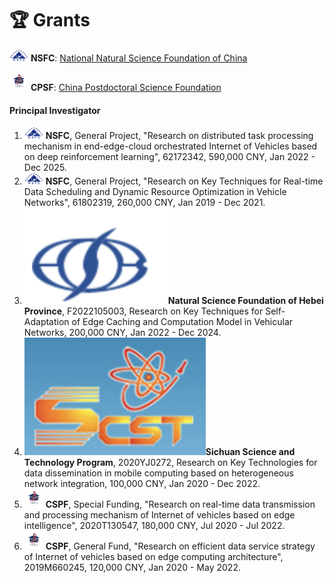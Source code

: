 # 🏆 Grants

<img src="images/grants_nsfc.webp" alt="NSFC"> **NSFC**: <a href="https://www.nsfc.gov.cn" class="no-underline">National Natural Science Foundation of China</a>  
<!-- <img src="images/grants_gd.webp" alt="GBABRF"> **GBABRF**: <a href="https://pro.gdstc.gd.gov.cn/egrantweb/" class="no-underline">Guangdong Basic and Applied Basic Research Foundation</a>   -->   
<img src="images/grants_cpsf.webp" alt="CSPF"> **CPSF**: <a href="https://www.chinapostdoctor.org.cn/bshjjh" class="no-underline">China Postdoctoral Science Foundation</a>

#### Principal Investigator

1. <img src="images/grants_nsfc.webp" alt="NSFC"> **NSFC**, General Project, "Research on distributed task processing mechanism in end-edge-cloud orchestrated Internet of Vehicles based on deep reinforcement learning", 62172342, 590,000 CNY, Jan 2022 - Dec 2025.
2. <img src="images/grants_nsfc.webp" alt="NSFC"> **NSFC**, General Project, "Research on Key Techniques for Real-time Data Scheduling and Dynamic Resource Optimization in Vehicle Networks", 61802319, 260,000 CNY, Jan 2019 - Dec 2021.
3. <img src="images/hbkjt.png">**Natural Science Foundation of Hebei Province**, F2022105003, Research on Key Techniques for Self-Adaptation of Edge Caching and Computation Model in Vehicular Networks, 200,000 CNY, Jan 2022 - Dec 2024.
4. <img src="images/scskjt.png">**Sichuan Science and Technology Program**, 2020YJ0272, Research on Key Technologies for data dissemination in mobile computing based on heterogeneous network integration, 100,000 CNY, Jan 2020 - Dec 2022.
5. <img src="images/grants_cpsf.webp" alt="CSPF"> **CSPF**, Special Funding, "Research on real-time data transmission and processing mechanism of Internet of vehicles based on edge intelligence", 2020T130547, 180,000 CNY, Jul 2020 - Jul 2022.
6. <img src="images/grants_cpsf.webp" alt="CSPF"> **CSPF**, General Fund, "Research on efficient data service strategy of Internet of vehicles based on edge computing architecture", 2019M660245, 120,000 CNY, Jan 2020 - May 2022.


<!-- #### Participation

1. <img src="images/grants_nsfc.webp" alt="NSFC"> **NSFC**, General Project, "Computing Model Deployment and Collaborative Cross Domain Optimization for Edge Intelligence of Internet of Vehicles", 62172064, 590,000 CNY, Jan 2022 - Dec 2025.
2. <img src="images/grants_nsfc.webp" alt="NSFC"> **NSFC**, General Project, "Research on High Performance Data Transmission and Reception Mechanism of Wireless Energy-capable Communication Network Based on Successive Interference Cancellation", 62072064, 580,000 CNY, Jan 2021 - Dec 2024.
3. <img src="images/grants_nsfc.webp" alt="NSFC"> **NSFC**, General Project, "Research on Continuous Authentication Method and Key Technologies for Mobile Users Based on Behavioral Characteristics", 62072061, 580,000 CNY, Jan 2021 - Dec 2024.
4. <img src="images/grants_nsfc.webp" alt="NSFC"> **NSFC**, General Project, "Research on Intelligent Multitask High-Performance Optimization Algorithms Based on Transfer Learning", 61876025, 620,000 CNY, Jan 2019 – Dec 2022.
5. <img src="images/grants_nsfc.webp" alt="NSFC"> **NSFC**, General Project, "Research on Architecture and Protocols for Large-scale Data Services in Converged Heterogeneous Internet of Vehicles", 61872049, 640,000 CNY, Jan 2019 – Dec 2022. -->